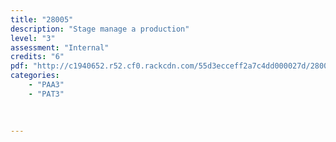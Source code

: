 ```yaml
---
title: "28005"
description: "Stage manage a production"
level: "3"
assessment: "Internal"
credits: "6"
pdf: "http://c1940652.r52.cf0.rackcdn.com/55d3ecceff2a7c4dd000027d/28005.pdf"
categories:
    - "PAA3"
    - "PAT3"
    
    
    
---
```

